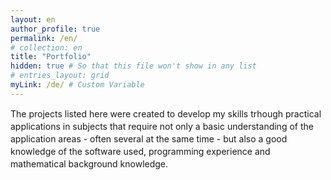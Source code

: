 ```yaml
---
layout: en
author_profile: true
permalink: /en/
# collection: en
title: "Portfolio"
hidden: true # So that this file won't show in any list
# entries_layout: grid
myLink: /de/ # Custom Variable
---
```


<div display= "block" Style="font-size: 14px; line-height: 20px; margin: 0 0 50px;" ><p>The projects listed here were created to develop my skills trhough practical applications in subjects that require not only a basic understanding of the application areas - often several at the same time - but also a good knowledge of the software used, programming experience and mathematical background knowledge.</p></div>